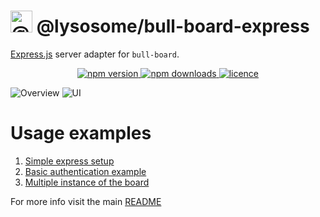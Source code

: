 # <img alt="@bull-board" src="https://raw.githubusercontent.com/felixmosh/bull-board/master/packages/ui/src/static/images/logo.svg" width="35px" /> @lysosome/bull-board-express

[Express.js](https://expressjs.com/) server adapter for `bull-board`.

<p align="center">
  <a href="https://www.npmjs.com/package/@lysosome/bull-board-express">
    <img alt="npm version" src="https://img.shields.io/npm/v/@lysosome/bull-board-express">
  </a>
  <a href="https://www.npmjs.com/package/bull-board">
    <img alt="npm downloads" src="https://img.shields.io/npm/dw/bull-board">
  </a>
  <a href="https://github.com/vcapretz/bull-board/blob/master/LICENSE">
    <img alt="licence" src="https://img.shields.io/github/license/vcapretz/bull-board">
  </a>
<p>

![Overview](https://raw.githubusercontent.com/felixmosh/bull-board/master/screenshots/overview.png)
![UI](https://raw.githubusercontent.com/felixmosh/bull-board/master/screenshots/dashboard.png)

# Usage examples

1. [Simple express setup](https://github.com/felixmosh/bull-board/tree/master/examples/with-express)
2. [Basic authentication example](https://github.com/felixmosh/bull-board/tree/master/examples/with-express-auth)
3. [Multiple instance of the board](https://github.com/felixmosh/bull-board/tree/master/examples/with-multiple-instances)

For more info visit the main [README](https://github.com/felixmosh/bull-board#readme)
